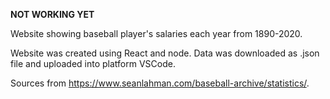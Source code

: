 **NOT WORKING YET**

Website showing baseball player's salaries each year from 1890-2020.

Website was created using React and node. Data was downloaded as .json file and uploaded into platform VSCode. 

Sources from https://www.seanlahman.com/baseball-archive/statistics/.
